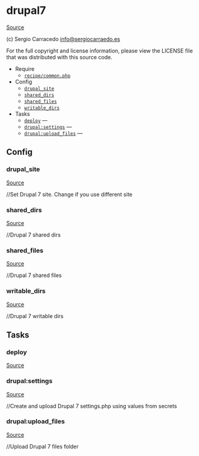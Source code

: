 <!-- DO NOT EDIT THIS FILE! -->
<!-- Instead edit recipe/drupal7.php -->
<!-- Then run bin/docgen -->

# drupal7

[Source](/recipe/drupal7.php)

(c) Sergio Carracedo <info@sergiocarraedo.es>

For the full copyright and license information, please view the LICENSE
file that was distributed with this source code.


* Require
  * [`recipe/common.php`](/recipe/common.php)
* Config
  * [`drupal_site`](#drupal_site)
  * [`shared_dirs`](#shared_dirs)
  * [`shared_files`](#shared_files)
  * [`writable_dirs`](#writable_dirs)
* Tasks
  * [`deploy`](#deploy) — 
  * [`drupal:settings`](#drupal:settings) — 
  * [`drupal:upload_files`](#drupal:upload_files) — 

## Config
### drupal_site
[Source](/recipe/drupal7.php#L26)

//Set Drupal 7 site. Change if you use different site

### shared_dirs
[Source](/recipe/drupal7.php#L29)

//Drupal 7 shared dirs

### shared_files
[Source](/recipe/drupal7.php#L34)

//Drupal 7 shared files

### writable_dirs
[Source](/recipe/drupal7.php#L39)

//Drupal 7 writable dirs


## Tasks
### deploy
[Source](/recipe/drupal7.php#L12)





### drupal:settings
[Source](/recipe/drupal7.php#L45)



//Create and upload Drupal 7 settings.php using values from secrets

### drupal:upload_files
[Source](/recipe/drupal7.php#L87)



//Upload Drupal 7 files folder

